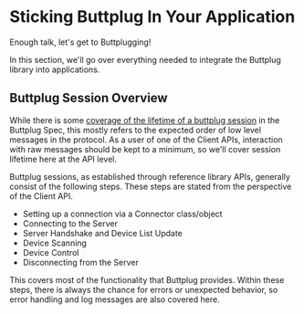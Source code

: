 # Sticking Buttplug In Your Application

Enough talk, let's get to Buttplugging!

In this section, we'll go over everything needed to integrate the Buttplug library into applications. 

## Buttplug Session Overview

While there is some [coverage of the lifetime of a buttplug session](https://buttplug-spec.docs.buttplug.io/architecture.html#Example_lifecycle) in the Buttplug Spec, this mostly refers to the expected order of low level messages in the protocol. As a user of one of the Client APIs, interaction with raw messages should be kept to a minimum, so we'll cover session lifetime here at the API level.

Buttplug sessions, as established through reference library APIs, generally consist of the following steps. These steps are stated from the perspective of the Client API.

- Setting up a connection via a Connector class/object
- Connecting to the Server
- Server Handshake and Device List Update
- Device Scanning
- Device Control
- Disconnecting from the Server

This covers most of the functionality that Buttplug provides. Within these steps, there is always the chance for errors or unexpected behavior, so error handling and log messages are also covered here.
